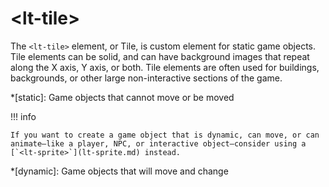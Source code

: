 # &lt;lt-tile&gt;

The `<lt-tile>` element, or Tile, is custom element for static game objects. Tile elements can be solid, and can have background images that repeat along the X axis, Y axis, or both. Tile elements are often used for buildings, backgrounds, or other large non-interactive sections of the game.

*[static]: Game objects that cannot move or be moved

!!! info

    If you want to create a game object that is dynamic, can move, or can animate—like a player, NPC, or interactive object—consider using a [`<lt-sprite>`](lt-sprite.md) instead.

*[dynamic]: Game objects that will move and change